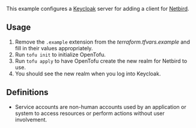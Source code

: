 This example configures a [Keycloak](https://www.keycloak.org/) server for adding a client for 
[Netbird](https://docs.netbird.io/selfhosted/identity-providers#keycloak).

## Usage

1. Remove the `.example` extension from the *terraform.tfvars.example* and fill in their values 
   appropriately.
1. Run `tofu init` to initialize OpenTofu.
1. Run `tofu apply` to have OpenTofu create the new realm for Netbird to use.
1. You should see the new realm when you log into Keycloak.


## Definitions
* Service accounts are non-human accounts used by an application or system to access resources or
perform actions without user involvement.